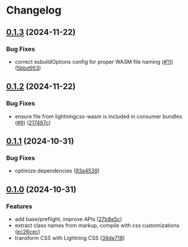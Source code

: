 # Changelog

## [0.1.3](https://github.com/balintbrews/tailwindcss-in-browser/compare/tailwindcss-in-browser-v0.1.2...tailwindcss-in-browser-v0.1.3) (2024-11-22)


### Bug Fixes

* correct esbuildOptions config for proper WASM file naming ([#11](https://github.com/balintbrews/tailwindcss-in-browser/issues/11)) ([5bbd953](https://github.com/balintbrews/tailwindcss-in-browser/commit/5bbd953bade8f6db6927abd086d04e1db9de3895))

## [0.1.2](https://github.com/balintbrews/tailwindcss-in-browser/compare/tailwindcss-in-browser-v0.1.1...tailwindcss-in-browser-v0.1.2) (2024-11-22)


### Bug Fixes

* ensure file from lightningcss-wasm is included in consumer bundles ([#9](https://github.com/balintbrews/tailwindcss-in-browser/issues/9)) ([217487c](https://github.com/balintbrews/tailwindcss-in-browser/commit/217487c1b20c741ef0f3d4ed12d2067c471b6f24))

## [0.1.1](https://github.com/balintbrews/tailwindcss-in-browser/compare/tailwindcss-in-browser-v0.1.0...tailwindcss-in-browser-v0.1.1) (2024-10-31)


### Bug Fixes

* optimize dependencies ([93a4539](https://github.com/balintbrews/tailwindcss-in-browser/commit/93a45391bdf0fa81bfd8c930c60d8bc0e6b3d82a))

## [0.1.0](https://github.com/balintbrews/tailwindcss-in-browser/compare/tailwindcss-in-browser-v0.0.1...tailwindcss-in-browser-v0.1.0) (2024-10-31)


### Features

* add base/preflight, improve APIs ([27b8e5c](https://github.com/balintbrews/tailwindcss-in-browser/commit/27b8e5c03bf0af6f0cdfed9517944d363a892c99))
* extract class names from markup, compile with css customizations ([ec26cec](https://github.com/balintbrews/tailwindcss-in-browser/commit/ec26cecc9617fa1381c60376a1fe8c7dcbb7000f))
* transform CSS with Lightning CSS ([38de718](https://github.com/balintbrews/tailwindcss-in-browser/commit/38de718fdb2f834d3d94a42801c3c6fb70a9ed9a))
